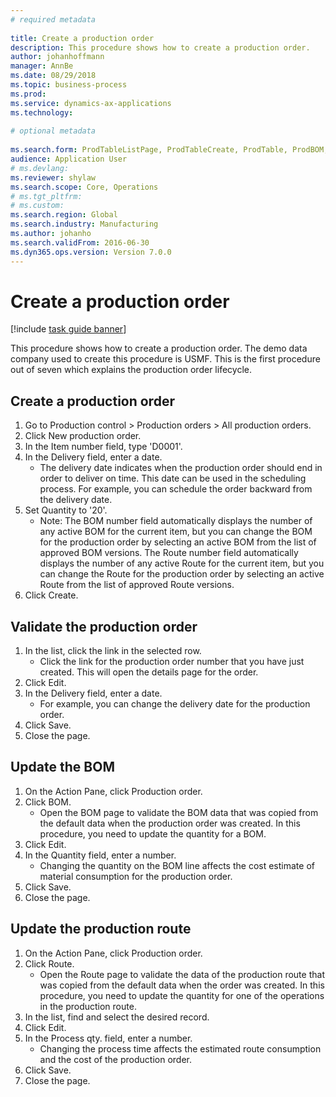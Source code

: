```yaml
--- 
# required metadata 
 
title: Create a production order
description: This procedure shows how to create a production order. 
author: johanhoffmann
manager: AnnBe 
ms.date: 08/29/2018
ms.topic: business-process 
ms.prod:  
ms.service: dynamics-ax-applications 
ms.technology:  
 
# optional metadata 
 
ms.search.form: ProdTableListPage, ProdTableCreate, ProdTable, ProdBOM, ProdRoute   
audience: Application User 
# ms.devlang:  
ms.reviewer: shylaw
ms.search.scope: Core, Operations 
# ms.tgt_pltfrm:  
# ms.custom:  
ms.search.region: Global
ms.search.industry: Manufacturing
ms.author: johanho
ms.search.validFrom: 2016-06-30 
ms.dyn365.ops.version: Version 7.0.0 
---
```

# Create a production order

[!include [task guide banner](../../includes/task-guide-banner.md)]

This procedure shows how to create a production order. The demo data company used to create this procedure is USMF. This is the first procedure out of seven which explains the production order lifecycle.


## Create a production order
1. Go to Production control > Production orders > All production orders.
2. Click New production order.
3. In the Item number field, type 'D0001'.
4. In the Delivery field, enter a date.
    * The delivery date indicates when the production order should end in order to deliver on time. This date can be used in the scheduling process. For example, you can schedule the order backward from the delivery date.  
5. Set Quantity to '20'.
    * Note: The BOM number field automatically displays the number of any active BOM for the current item, but you can change the BOM for the production order by selecting an active BOM from the list of approved BOM versions.    The Route number field automatically displays the number of any active Route for the current item, but you can change the Route for the production order by selecting an active Route from the list of approved Route versions.  
6. Click Create.

## Validate the production order
1. In the list, click the link in the selected row.
    * Click the link for the production order number that you have just created. This will open the details page for the order.  
2. Click Edit.
3. In the Delivery field, enter a date.
    * For example, you can change the delivery date for the production order.  
4. Click Save.
5. Close the page.

## Update the BOM
1. On the Action Pane, click Production order.
2. Click BOM.
    * Open the BOM page to validate the BOM data that was copied from the default data when the production order was created. In this procedure, you need to update the quantity for a BOM.  
3. Click Edit.
4. In the Quantity field, enter a number.
    * Changing the quantity on the BOM line affects the cost estimate of material consumption for the production order.  
5. Click Save.
6. Close the page.

## Update the production route
1. On the Action Pane, click Production order.
2. Click Route.
    * Open the Route page to validate the data of the production route that was copied from the default data when the order was created. In this procedure, you need to update the quantity for one of the operations in the production route.  
3. In the list, find and select the desired record.
4. Click Edit.
5. In the Process qty. field, enter a number.
    * Changing the process time affects the estimated route consumption and the cost of the production order.  
6. Click Save.
7. Close the page.

